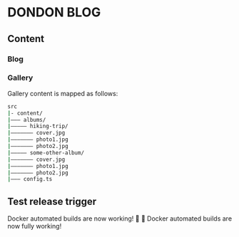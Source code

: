 # DONDON BLOG

## Content

### Blog

### Gallery

Gallery content is mapped as follows:

```bash
src
|- content/
|——— albums/
|————— hiking-trip/
|——————— cover.jpg
|——————— photo1.jpg
|——————— photo2.jpg
|————— some-other-album/
|——————— cover.jpg
|——————— photo1.jpg
|——————— photo2.jpg
|——— config.ts
```

## Test release trigger

Docker automated builds are now working! 🐳
🎉 Docker automated builds are now fully working!
